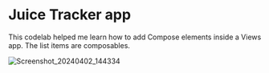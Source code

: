 Juice Tracker app
==================================

This codelab helped me learn how to add Compose elements inside a Views app. The list items are composables.

![Screenshot_20240402_144334](https://github.com/NickSidiropoulos/Juice-tracker-views-with-compose/assets/12250619/390bac24-fb36-4a38-85df-711772e96b9d)


